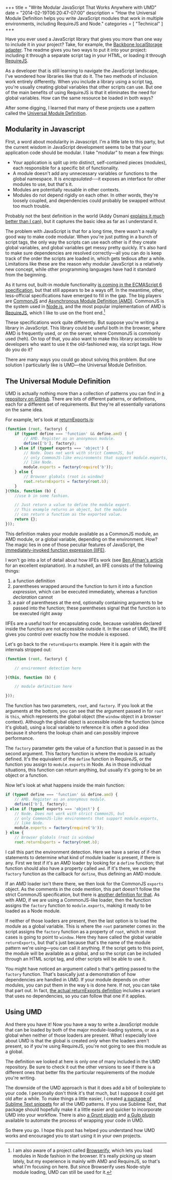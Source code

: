 +++
title = "Write Modular JavaScript That Works Anywhere with UMD"
date = "2014-02-19T06:20:47-07:00"
description = "How the Universal Module Definition helps you write JavaScript modules that work in multiple environments, including RequireJS and Node."
categories = [ "Technical" ]
+++

Have you ever used a JavaScript library that gives you more than one way to include it in your project? Take, for example, the [Backbone localStorage adapter](https://github.com/jeromegn/Backbone.localStorage). The readme gives you two ways to put it into your project: including it through a separate script tag in your HTML, or loading it through [RequireJS](http://requirejs.org/).

As a developer that is still learning to navigate the JavaScript landscape, I've wondered how libraries like that do it. The two methods of inclusion work entirely differently. When you include a library using a script tag, you're usually creating global variables that other scripts can use. But one of the main benefits of using RequireJS is that it eliminates the need for global variables. How can the same resource be loaded in both ways?

After some digging, I learned that many of these projects use a pattern called the [Universal Module Definition](https://github.com/umdjs/umd).

<!--more-->

## Modularity in Javascript

FIrst, a word about modularity in Javascript. I'm a little late to this party, but the current wisdom in JavaScript development seems to be that your application code should be modular. I take "modular" to mean a few things:

*   Your application is split up into distinct, self-contained pieces (modules), each responsible for a specific bit of functionality.
*   A module doesn't add any unnecessary variables or functions to the global namespace. It is *encapsulated*---it exposes an interface for other modules to use, but that's it.
*   Modules are potentially reusable in other contexts.
*   Modules do not depend rigidly on each other. In other words, they're loosely coupled, and dependencies could probably be swapped without too much trouble.

Probably not the best definition in the world (Addy Osmani [explains it much better than I can](http://addyosmani.com/writing-modular-js/)), but it captures the basic idea as far as I understand it.

The problem with JavaScript is that for a long time, there wasn't a really good way to make code modular. When you're just putting in a bunch of script tags, the only way the scripts can use each other is if they create global variables, and global variables get messy pretty quickly. It's also hard to make sure dependencies are resolved correctly—all you can do is keep track of the order the scripts are loaded in, which gets tedious after a while. Limitations like these are the reason why modular JavaScript is a relatively new concept, while other programming languages have had it standard from the beginning.

As it turns out, built-in module functionality [is coming in the ECMAScript 6 specification](http://wiki.ecmascript.org/doku.php?id=harmony:modules), but that still appears to be a ways off. In the meantime, other, less-official specifications have emerged to fill in the gap. The big players are [CommonJS](http://www.commonjs.org/) and [Asynchronous Module Definition (AMD)](https://github.com/amdjs/amdjs-api/blob/master/AMD.md). CommonJS is the system used in [Node.js](https://nodejs.org/), and the most popular implementation of AMD is [RequireJS](http://requirejs.org/), which I like to use on the front end.[^1]

These specifications work quite differently. But suppose you're writing a library in JavaScript. This library could be useful both in the browser, where AMD is frequently used, or on the server, where CommonJS is commonly used (heh). On top of that, you also want to make this library accessible to developers who want to use it the old-fashioned way, via script tags. How do you do it?

There are many ways you could go about solving this problem. But one solution I particularly like is UMD—the Universal Module Definition.

## The Universal Module Definition

UMD is actually nothing more than a collection of patterns you can find in [a repository on GitHub](https://github.com/umdjs/umd). There are lots of different patterns, or definitions, each for a different set of requirements. But they're all essentially variations on the same idea.

For example, let's look at [returnExports.js](https://github.com/umdjs/umd/blob/master/templates/returnExports.js):

```javascript
(function (root, factory) {
    if (typeof define === 'function' && define.amd) {
        // AMD. Register as an anonymous module.
        define(['b'], factory);
    } else if (typeof exports === 'object') {
        // Node. Does not work with strict CommonJS, but
        // only CommonJS-like environments that support module.exports,
        // like Node.
        module.exports = factory(require('b'));
    } else {
        // Browser globals (root is window)
        root.returnExports = factory(root.b);
    }
}(this, function (b) {
    //use b in some fashion.

    // Just return a value to define the module export.
    // This example returns an object, but the module
    // can return a function as the exported value.
    return {};
}));
```

This definition makes your module available as a CommonJS module, an AMD module, or a global variable, depending on the environment. How? The magic lies in one of those peculiar features of JavaScript, the [immediately-invoked function expression (IIFE)](https://en.wikipedia.org/wiki/Immediately-invoked_function_expression).

I won't go into a lot of detail about how IIFEs work (see [Ben Alman's article](http://benalman.com/news/2010/11/immediately-invoked-function-expression/) for an excellent explanation). In a nutshell, an IIFE consists of the following things:

1. a function definition
2. parentheses wrapped around the function to turn it into a function *expression*, which can be executed immediately, whereas a function *declaration* cannot
3. a pair of parentheses at the end, optionally containing arguments to be passed into the function; these parentheses signal that the function is to be executed right away

IIFEs are a useful tool for encapsulating code, because variables declared inside the function are not accessible outside it. In the case of UMD, the IIFE gives you control over exactly how the module is exposed.

Let's go back to the `returnExports` example. Here it is again with the internals stripped out:

```javascript
(function (root, factory) {

    // environment detection here

}(this, function (b) {

    // module definition here

}));
```

The function has two parameters, `root`, and `factory`. If you look at the arguments at the bottom, you can see that the argument passed in for `root` is `this`, which represents the global object (the `window` object in a browser context). Although the global object is accessible inside the function (since it's global), using a local variable to reference it is often a good idea because it shortens the lookup chain and can possibly improve performance.

The `factory` parameter gets the value of a function that is passed in as the second argument. This factory function is where the module is actually defined. It's the equivalent of the `define` function in RequireJS, or the function you assign to `module.exports` in Node. As in those individual situations, this function can return anything, but usually it's going to be an object or a function.

Now let's look at what happens inside the main function:

```javascript
if (typeof define === 'function' && define.amd) {
    // AMD. Register as an anonymous module.
    define(['b'], factory);
} else if (typeof exports === 'object') {
    // Node. Does not work with strict CommonJS, but
    // only CommonJS-like environments that support module.exports,
    // like Node.
    module.exports = factory(require('b'));
} else {
    // Browser globals (root is window)
    root.returnExports = factory(root.b);
```

I call this part the environment detection. Here we have a series of if-then statements to determine what kind of module loader is present, if there is any. First we test if it's an AMD loader by looking for a `define` function; that function should also have a property called `amd`. If it's there, we use the `factory` function as the callback for `define`, thus defining an AMD module.

If an AMD loader isn't there there, we then look for the CommonJS `exports` object. As the comments in the code mention, this part doesn't follow the strict CommonJS specification, but there is [another definition for that](https://github.com/umdjs/umd/blob/master/templates/commonjsStrict.js). As with AMD, if we are using a CommonJS-like loader, then the function assigns the `factory` function to `module.exports`, making it ready to be loaded as a Node module.

If neither of those loaders are present, then the last option is to load the module as a global variable. This is where the `root` parameter comes in: the script assigns the `factory` function as a property of `root`, which in most cases is going to point to `window`. Here they have called the global variable `returnExports`, but that's just because that's the name of the module pattern we're using—you can call it anything. If the script gets to this point, the module will be available as a global, and so the script can be included through an HTML script tag, and other scripts will be able to use it.

You might have noticed an argument called `b` that's getting passed to the `factory` function. That's basically just a demonstration of how dependencies are handled in UMD. If your module depends on other modules, you can put them in the way `b` is done here. If not, you can take that part out. In fact, [the actual returnExports definition](https://github.com/umdjs/umd/blob/master/templates/returnExports.js) includes a variant that uses no dependencies, so you can follow that one if it applies.

## Using UMD

And there you have it! Now you have a way to write a JavaScript module that can be loaded by both of the major module-loading systems, or as a global when neither of those loaders are present. What I especially love about UMD is that the global is created *only* when the loaders aren't present, so if you're using RequireJS, you're not going to see this module as a global.

The definition we looked at here is only one of many included in the UMD repository. Be sure to check it out the other versions to see if there is a different ones that better fits the particular requirements of the module you're writing.

The downside of the UMD approach is that it does add a bit of boilerplate to your code. I personally don't think it's that much, but I suppose it could get old after a while. To make things a little easier, I created [a package of Sublime Text snippets](https://packagecontrol.io/packages/UMD%20snippets) for all the UMD patterns. If you use Sublime Text, that package should hopefully make it a little easier and quicker to incorporate UMD into your workflow. There is also [a Grunt plugin](https://github.com/quandora/grunt-umd-wrapper) and [a Gulp plugin](https://github.com/phated/gulp-wrap-umd) available to automate the process of wrapping your code in UMD.

So there you go. I hope this post has helped you understand how UMD works and encouraged you to start using it in your own projects.

[^1]: I am also aware of a project called [Browserify](http://browserify.org), which lets you load modules in Node fashion in the browser. It's really picking up steam lately, but my experience is mainly with AMD and RequireJS, so that's what I'm focusing on here. But since Browserify uses Node-style module loading, UMD can still be used for it.
